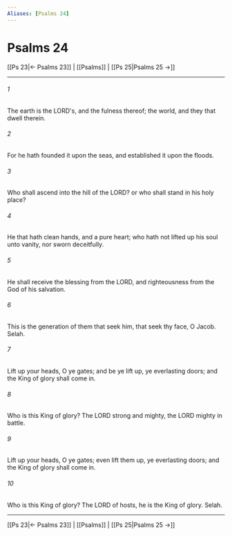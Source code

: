```yaml
---
Aliases: [Psalms 24]
---
```

# Psalms 24

[[Ps 23|← Psalms 23]] | [[Psalms]] | [[Ps 25|Psalms 25 →]]
***



###### 1 
The earth is the LORD's, and the fulness thereof; the world, and they that dwell therein. 

###### 2 
For he hath founded it upon the seas, and established it upon the floods. 

###### 3 
Who shall ascend into the hill of the LORD? or who shall stand in his holy place? 

###### 4 
He that hath clean hands, and a pure heart; who hath not lifted up his soul unto vanity, nor sworn deceitfully. 

###### 5 
He shall receive the blessing from the LORD, and righteousness from the God of his salvation. 

###### 6 
This is the generation of them that seek him, that seek thy face, O Jacob. Selah. 

###### 7 
Lift up your heads, O ye gates; and be ye lift up, ye everlasting doors; and the King of glory shall come in. 

###### 8 
Who is this King of glory? The LORD strong and mighty, the LORD mighty in battle. 

###### 9 
Lift up your heads, O ye gates; even lift them up, ye everlasting doors; and the King of glory shall come in. 

###### 10 
Who is this King of glory? The LORD of hosts, he is the King of glory. Selah.

***
[[Ps 23|← Psalms 23]] | [[Psalms]] | [[Ps 25|Psalms 25 →]]
